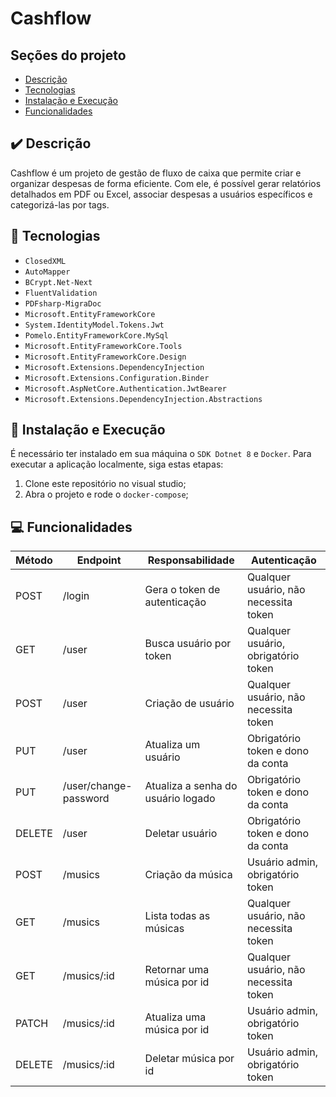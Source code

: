 # Cashflow

## Seções do projeto

- [Descrição](#✔️-descrição)
- [Tecnologias](#🔨-tecnologias)
- [Instalação e Execução](#🚀-instalação-e-execução)
- [Funcionalidades](#💻-funcionalidades) 

## ✔️ Descrição
Cashflow é um projeto de gestão de fluxo de caixa que permite criar e organizar despesas de forma eficiente. Com ele, é possível gerar relatórios detalhados em PDF ou Excel, associar despesas a usuários específicos e categorizá-las por tags.

## 🔨 Tecnologias

- `ClosedXML`
- `AutoMapper`
- `BCrypt.Net-Next`
- `FluentValidation`
- `PDFsharp-MigraDoc`
- `Microsoft.EntityFrameworkCore`
- `System.IdentityModel.Tokens.Jwt`
- `Pomelo.EntityFrameworkCore.MySql`
- `Microsoft.EntityFrameworkCore.Tools`
- `Microsoft.EntityFrameworkCore.Design`
- `Microsoft.Extensions.DependencyInjection`
- `Microsoft.Extensions.Configuration.Binder`
- `Microsoft.AspNetCore.Authentication.JwtBearer`
- `Microsoft.Extensions.DependencyInjection.Abstractions`

## 🚀 Instalação e Execução

É necessário ter instalado em sua máquina o `SDK Dotnet 8` e `Docker`.
Para executar a aplicação localmente, siga estas etapas:

1. Clone este repositório no visual studio;
2. Abra o projeto e rode o `docker-compose`;

## 💻 Funcionalidades

| Método | Endpoint               | Responsabilidade                            | Autenticação                          |
| ------ | ---------------------- | ------------------------------------------- | ------------------------------------- |
| POST   | /login                 | Gera o token de autenticação                | Qualquer usuário, não necessita token |
| GET    | /user                  | Busca usuário por token                     | Qualquer usuário, obrigatório token   |
| POST   | /user                  | Criação de usuário                          | Qualquer usuário, não necessita token |
| PUT    | /user                  | Atualiza um usuário                         | Obrigatório token e dono da conta     |
| PUT    | /user/change-password  | Atualiza a senha do usuário logado          | Obrigatório token e dono da conta     |
| DELETE | /user                  | Deletar usuário                             | Obrigatório token e dono da conta     |
| POST   | /musics                | Criação da música                           | Usuário admin, obrigatório token      |
| GET    | /musics                | Lista todas as músicas                      | Qualquer usuário, não necessita token |
| GET    | /musics/:id            | Retornar uma música por id                  | Qualquer usuário, não necessita token |
| PATCH  | /musics/:id            | Atualiza uma música por id                  | Usuário admin, obrigatório token      |
| DELETE | /musics/:id            | Deletar música por id                       | Usuário admin, obrigatório token      |

